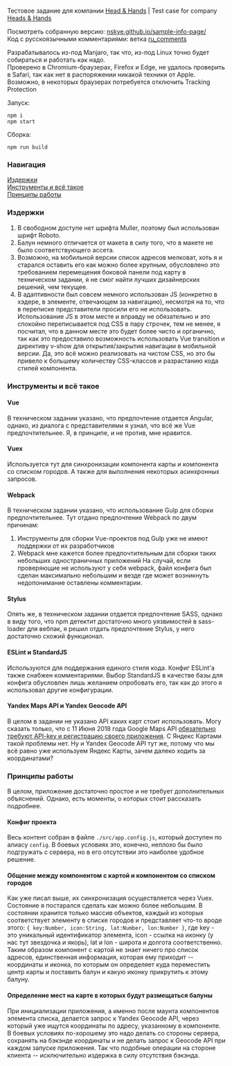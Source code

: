Тестовое задание для компании [Head &amp; Hands](https://handh.ru/) | Test case for company [Heads &amp; Hands](https://handh.ru/)

Посмотреть собранную версию: [nskye.github.io/sample-info-page/](https://nskye.github.io/sample-info-page/)  
Код с русскоязычными комментариями: ветка [ru_comments](https://github.com/NSkye/sample-info-page/tree/ru_comments)  

Разрабатывалось из-под Manjaro, так что, из-под Linux точно будет собираться и работать как надо.  
Проверено в Chromium-браузерах, Firefox и Edge, не удалось проверить в Safari, так как нет в распоряжении никакой техники от Apple.  
Возможно, в некоторых браузерах потребуется отключить Tracking Protection

Запуск:
```
npm i
npm start
```
Сборка:
```
npm run build
```
### Навигация
[Издержки](#expenses)  
[Инструменты и всё такое](#instr)  
[Принципы работы](#core)  

### <a name='expenses'></a> Издержки
1. В свободном доступе нет шрифта Muller, поэтому был использован шрифт Roboto.
2. Балун немного отличается от макета в силу того, что в макете не было соответствующего ассета.
3. Возможно, на мобильной версии список адресов мелковат, хоть я и старался оставить его как можно более крупным, обусловлено это требованием перемещения боковой панели под карту в техническом задании, я не смог найти лучших дизайнерских решений, чем текущее.
4. В адаптивности был совсем немного использован JS (конкретно в хэдере, в элементе, отвечающем за навигацию), несмотря на то, что в переписке представители просили его не использовать. Использование JS в этом месте и вправду не обязательно и это спокойно переписывается под CSS в пару строчек, тем не менее, я посчитал, что в данном месте это будет более чисто и органично, так как это предоставило возможность использовать Vue transition и директиву v-show для открытия/закрытия навигации в мобильной версии. Да, это всё можно реализовать на чистом CSS, но это бы привело к большему количеству CSS-классов и разрастанию кода стилей компонента.

### <a name='instr'></a> Инструменты и всё такое
#### Vue
В техническом задании указано, что предпочтение отдается Angular, однако, из диалога с представителями я узнал, что всё же Vue предпочтительнее. Я, в принципе, и не против, мне нравится.
#### Vuex
Используется тут для синхронизации компонента карты и компонента со списком городов. А также для выполнения некоторых асинхронных запросов.
#### Webpack
В техническом задании указано, что использование Gulp для сборки предпочтительнее. Тут отдано предпочтение Webpack по двум причинам:
1. Инструменты для сборки Vue-проектов под Gulp уже не имеют поддержки от их разработчиков
2. Webpack мне кажется более предпочтительным для сборки таких небольших одностраничных приложений
На случай, если проверяющие не используют у себя webpack, файл конфига был сделан максимально небольшим и везде где может возникнуть недопонимание оставлены комментарии.
#### Stylus
Опять же, в техническом задании отдается предпочтение SASS, однако в виду того, что npm детектит достаточно много уязвимостей в sass-loader для вебпак, я решил отдать предпочтение Stylus, у него достаточно схожий функционал.
#### ESLint и StandardJS
Используются для поддержания единого стиля кода. Конфиг ESLint'а также снабжен комментариями. Выбор StandardJS в качестве базы для конфига обусловлен лишь желанием опробовать его, так как до этого я использовал другие конфигурации.
#### Yandex Maps API и Yandex Geocode API
В целом в задании не указано API каких карт стоит использовать. Могу сказать только, что с 11 Июня 2018 года Google Maps API [обязательно требуют API-key и регистрацию своего приложения](https://developers.google.com/maps/billing/important-updates). С Яндекс Картами такой проблемы нет. Ну и Yandex Geocode API тут же, потому что мы всё равно уже используем Яндекс Карты, зачем далеко ходить за координатами?

### <a name='core'></a> Принципы работы
В целом, приложение достаточно простое и не требует дополнительных объяснений. Однако, есть моменты, о которых стоит рассказать подробнее.
#### Конфиг проекта
Весь контент собран в файле `./src/app.config.js`, который доступен по алиасу `config`. В боевых условиях это, конечно, неплохо бы было подгружать с сервера, но в его отсутствии это наиболее удобное решение.
#### Общение между компонентом с картой и компонентом со списком городов
Как уже писал выше, их синхронизация осуществляется через Vuex. Состояние я постарался сделать как можно более небольшим. В состоянии хранится только массив объектов, каждый из которых соответствует элементу в списке городов и представляет что-то вроде этого: `{ key:Number, icon:String, lat:Number, lon:Number }`, где key - это уникальный идентификатор элемента, icon - ссылка на иконку (у нас тут звездочка и якорь), lat и lon - широта и долгота соответственно. Таким образом компонент с картой не знает ничего про список адресов, единственная информация, которая ему приходит -- координаты и иконка, по которым он определяет куда переместить центр карты и поставить балун и какую иконку прикрутить к этому балуну.
#### Определение мест на карте в которых будут размещаться балуны
При инициализации приложения, а именно после маунта компонентов элемента списка, делается запрос к Yandex Geocode API, через который уже ищутся координаты по адресу, указанному в компоненте. В боевых условиях по-хорошему это надо делать со стороны сервера, сохранять на бэкэнде координаты и не делать запрос к Geocode API при каждом запуске приложения. Так что подобные операции на стороне клиента -- исключительно издержка в силу отсутствия бэкэнда.
